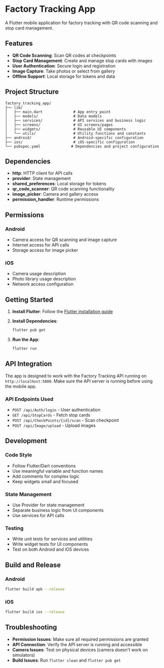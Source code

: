# Factory Tracking App

A Flutter mobile application for factory tracking with QR code scanning and stop card management.

## Features

- **QR Code Scanning**: Scan QR codes at checkpoints
- **Stop Card Management**: Create and manage stop cards with images
- **User Authentication**: Secure login and registration
- **Image Capture**: Take photos or select from gallery
- **Offline Support**: Local storage for tokens and data

## Project Structure

```
factory_tracking_app/
├── lib/
│   ├── main.dart              # App entry point
│   ├── models/                # Data models
│   ├── services/              # API services and business logic
│   ├── screens/               # UI screens/pages
│   ├── widgets/               # Reusable UI components
│   └── utils/                 # Utility functions and constants
├── android/                   # Android-specific configuration
├── ios/                       # iOS-specific configuration
└── pubspec.yaml              # Dependencies and project configuration
```

## Dependencies

- **http**: HTTP client for API calls
- **provider**: State management
- **shared_preferences**: Local storage for tokens
- **qr_code_scanner**: QR code scanning functionality
- **image_picker**: Camera and gallery access
- **permission_handler**: Runtime permissions

## Permissions

### Android
- Camera access for QR scanning and image capture
- Internet access for API calls
- Storage access for image picker

### iOS
- Camera usage description
- Photo library usage description
- Network access configuration

## Getting Started

1. **Install Flutter**: Follow the [Flutter installation guide](https://flutter.dev/docs/get-started/install)

2. **Install Dependencies**:
   ```bash
   flutter pub get
   ```

3. **Run the App**:
   ```bash
   flutter run
   ```

## API Integration

The app is designed to work with the Factory Tracking API running on `http://localhost:5000`. Make sure the API server is running before using the mobile app.

### API Endpoints Used
- `POST /api/Auth/login` - User authentication
- `GET /api/StopCards` - Fetch stop cards
- `POST /api/CheckPoints/{id}/scan` - Scan checkpoint
- `POST /api/Image/upload` - Upload images

## Development

### Code Style
- Follow Flutter/Dart conventions
- Use meaningful variable and function names
- Add comments for complex logic
- Keep widgets small and focused

### State Management
- Use Provider for state management
- Separate business logic from UI components
- Use services for API calls

### Testing
- Write unit tests for services and utilities
- Write widget tests for UI components
- Test on both Android and iOS devices

## Build and Release

### Android
```bash
flutter build apk --release
```

### iOS
```bash
flutter build ios --release
```

## Troubleshooting

- **Permission Issues**: Make sure all required permissions are granted
- **API Connection**: Verify the API server is running and accessible
- **Camera Issues**: Test on physical devices (camera doesn't work on simulators)
- **Build Issues**: Run `flutter clean` and `flutter pub get`